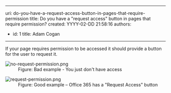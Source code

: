 

---
uri: do-you-have-a-request-access-button-in-pages-that-require-permission
title: Do you have a "request access" button in pages that require permission?
created: YYYY-02-DD 21:58:16
authors:
  - id: 1
    title: Adam Cogan
---




<span class='intro'> If your page requires permission to be accessed it should provide a button for the user to request it.<br> </span>

<dl class="badImage"><dt>​​<img src="/PublishingImages/no-request-permission.png" alt="no-request-permission.png" />​​</dt><dd>Figure&#58; Bad example -  You just​ don't have access<br></dd></dl><dl class="goodImage"><dt>​​<img src="/PublishingImages/request-permission.png" alt="request-permission.png" /></dt><dd>Figure&#58; Good example – Office 365 has a &quot;Request Access&quot; button</dd>​ ​<br></dl>


